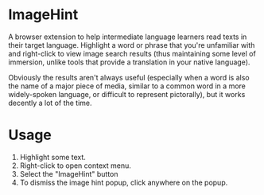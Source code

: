 # ImageHint

A browser extension to help intermediate language learners read texts in
their target language.  Highlight a word or phrase that you're unfamiliar with
and right-click to view image search results (thus maintaining some level
of immersion, unlike tools that provide a translation in your native language).

Obviously the results aren't always useful (especially when a word is
also the name of a major piece of media, similar to a common word in
a more widely-spoken language, or difficult to represent pictorally), but
it works decently a lot of the time. 

# Usage

1. Highlight some text.
2. Right-click to open context menu.
3. Select the "ImageHint" button
4. To dismiss the image hint popup, click anywhere on the popup.
